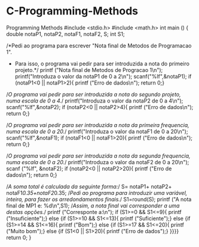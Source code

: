 # C-Programming-Methods
Programming Methods
#include <stdio.h> 
#include <math.h>
int main ()
{
double notaP1, notaP2, notaF1, notaF2, S;
int S1;

/*Pedi ao programa para escrever "Nota final de Metodos de Programacao 1". 
 * Para isso, o programa vai pedir para ser introduzida a nota do primeiro projeto.*/
printf ("Nota final de Metodos de Progracao 1\n");
printf("Introduza o valor da notaP1 de 0 a 2\n");
scanf("%lf",&notaP1);
if (notaP1<0 || notaP1>2){ 
	printf ("Erro de dados\n");
	return 0;}

/*O programa vai pedir para ser introduzida a nota do segundo projeto, numa escala de 0 a 4.*/
printf("Introduza o valor da notaP2 de 0 a 4\n");
scanf("%lf",&notaP2);
if (notaP2<0 || notaP2>4){
	printf ("Erro de dados\n");
    return 0;}

/*O programa vai pedir para ser introduzida a nota da primeira frequencia, numa escala de 0 a 20.*/
printf("Introduza o valor da notaF1 de 0 a 20\n");
scanf("%lf",&notaF1);
if (notaF1<0 || notaF1>20){
	printf ("Erro de dados\n");
	return 0;}

/*O programa vai pedir para ser introduzida a nota da segunda frequencia, numa escala de 0 a 20.*/
printf("Introduza o valor da notaF2 de 0 a 20\n");
scanf ("%lf", &notaF2);
if (notaP2<0 || notaP2>20){
	printf ("Erro de dados\n");
	return 0;}

/*A soma total é calculada da seguinte forma:*/
S= notaP1+ notaP2+ notaF1*0.35+notaF2*0.35;
/*Pedi ao programa para introduzir uma variável, inteira, para fazer os arredondamentos finais.*/
S1=round(S);
printf ("A nota final de MP1 e: %d\n",S1);
/*Assim, a nota final vai corresponder a uma destas opções.*/
printf ("Corresponte a:\n");
if (S1>=0 && S1<=9){ 
	printf ("Insuficiente");}
else {if (S1>=10 && S1<=13){
	printf ("Suficiente");}
else {if (S1>=14 && S1<=16){
	printf ("Bom");}
else {if (S1>=17 && S1<=20){
	printf ("Muito bom");} 
else {if (S1<0 || S1>20){
	printf ("Erro de dados");}
}}}}
return 0;
}
